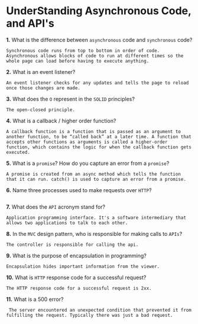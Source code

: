 # UnderStanding Asynchronous Code, and API's

**1.** What is the difference between `asynchronous` code and `synchronous` code?
<!-- enter you answer in the space below -->
```
Synchronous code runs from top to bottom in order of code. Asynchronous allows blocks of code to run at different times so the whole page can load before having to execute anything.
```
**2.** What is an event listener?
<!-- enter you answer in the space below -->
```
An event listener checks for any updates and tells the page to reload once those changes are made.
```
**3.** What does the `O` represent in the `SOLID` principles?
<!-- enter you answer in the space below -->
```
The open-closed principle.
```
**4.** What is a callback / higher order function?
<!-- enter you answer in the space below -->
```
A callback function is a function that is passed as an argument to another function, to be “called back” at a later time. A function that accepts other functions as arguments is called a higher-order function, which contains the logic for when the callback function gets executed.
```
**5.** What is a `promise`? How do you capture an error from a `promise`?
<!-- enter you answer in the space below -->
```
A promise is created from an async method which tells the function that it can run. catch() is used to capture an error from a promise.
```
**6.** Name three processes used to make requests over `HTTP`?
<!-- enter you answer in the space below -->
```

```
**7.** What does the `API` acronym stand for?
<!-- enter you answer in the space below -->
```
Application programming interface. It's a software intermediary that allows two applications to talk to each other.
```
**8.** In the `MVC` design pattern, who is responsible for making calls to `APIs`?
<!-- enter you answer in the space below -->
```
The controller is responsible for calling the api.
```
**9.** What is the purpose of encapsulation in programming?
<!-- enter you answer in the space below -->
```
Encapsulation hides important information from the viewer.
```
**10.** What is `HTTP` response code for a successful request?
<!-- enter you answer in the space below -->
```
The HTTP response code for a successful request is 2xx.
```
**11.** What is a 500 error?
<!-- enter you answer in the space below -->
```
 The server encountered an unexpected condition that prevented it from fulfilling the request. Typically there was just a bad request.
```